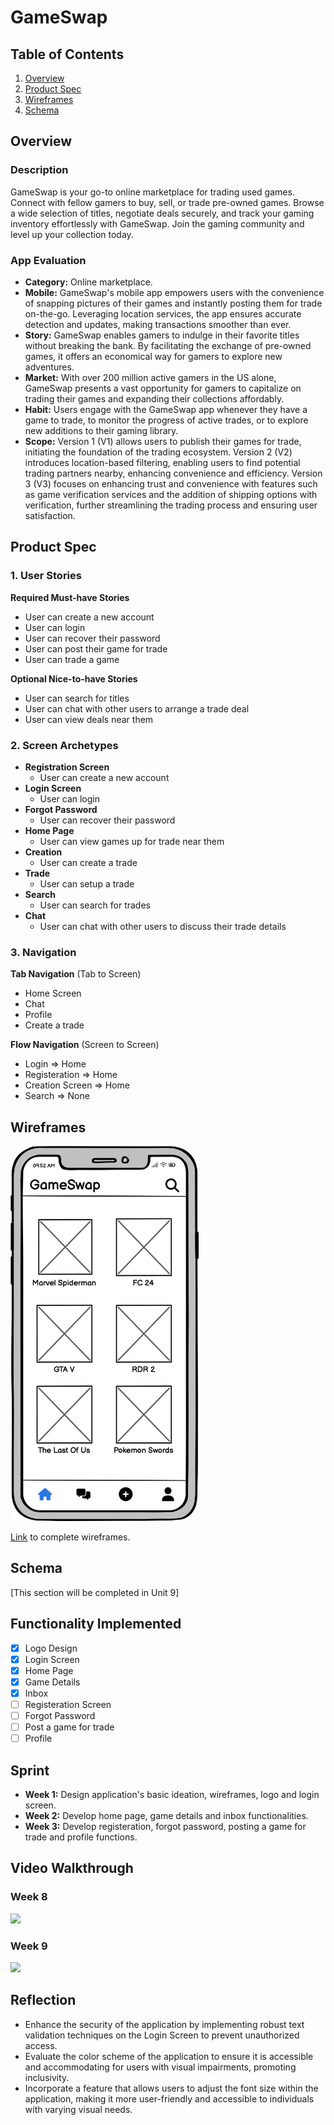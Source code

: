 # GameSwap

## Table of Contents

1. [Overview](#Overview)
2. [Product Spec](#Product-Spec)
3. [Wireframes](#Wireframes)
4. [Schema](#Schema)

## Overview

### Description

GameSwap is your go-to online marketplace for trading used games. Connect with fellow gamers to buy, sell, or trade pre-owned games. Browse a wide selection of titles, negotiate deals securely, and track your gaming inventory effortlessly with GameSwap. Join the gaming community and level up your collection today.

### App Evaluation

- **Category:** Online marketplace.
- **Mobile:** GameSwap's mobile app empowers users with the convenience of snapping pictures of their games and instantly posting them for trade on-the-go. Leveraging location services, the app ensures accurate detection and updates, making transactions smoother than ever.
- **Story:** GameSwap enables gamers to indulge in their favorite titles without breaking the bank. By facilitating the exchange of pre-owned games, it offers an economical way for gamers to explore new adventures.
- **Market:** With over 200 million active gamers in the US alone, GameSwap presents a vast opportunity for gamers to capitalize on trading their games and expanding their collections affordably.
- **Habit:** Users engage with the GameSwap app whenever they have a game to trade, to monitor the progress of active trades, or to explore new additions to their gaming library.
- **Scope:** Version 1 (V1) allows users to publish their games for trade, initiating the foundation of the trading ecosystem. Version 2 (V2) introduces location-based filtering, enabling users to find potential trading partners nearby, enhancing convenience and efficiency. Version 3 (V3) focuses on enhancing trust and convenience with features such as game verification services and the addition of shipping options with verification, further streamlining the trading process and ensuring user satisfaction.

## Product Spec

### 1. User Stories

**Required Must-have Stories**

* User can create a new account
* User can login
* User can recover their password
* User can post their game for trade
* User can trade a game

**Optional Nice-to-have Stories**

* User can search for titles
* User can chat with other users to arrange a trade deal
* User can view deals near them

### 2. Screen Archetypes
* **Registration Screen** 
    - User can create a new account
* **Login Screen** 
    - User can login
* **Forgot Password** 
    - User can recover their password
* **Home Page** 
    - User can view games up for trade near them
* **Creation** 
    - User can create a trade
* **Trade** 
    - User can setup a trade
* **Search** 
    - User can search for trades
* **Chat** 
    - User can chat with other users to discuss their trade details

### 3. Navigation

**Tab Navigation** (Tab to Screen)

* Home Screen
* Chat
* Profile
* Create a trade

**Flow Navigation** (Screen to Screen)

- Login => Home
- Registeration => Home
- Creation Screen => Home
- Search => None

## Wireframes

<img src="https://github.com/balajkhalid/codepath-ios101-projects/blob/main/Capstone%20Project/Home.png" height=600>

[Link](https://github.com/balajkhalid/codepath-ios101-projects/blob/main/Capstone%20Project/GameSwap.pdf) to complete wireframes.

## Schema 

[This section will be completed in Unit 9]

## Functionality Implemented
- [x] Logo Design
- [x] Login Screen
- [x] Home Page
- [x] Game Details
- [x] Inbox
- [ ] Registeration Screen
- [ ] Forgot Password
- [ ] Post a game for trade
- [ ] Profile

## Sprint
* **Week 1:** Design application's basic ideation, wireframes, logo and login screen.
* **Week 2:** Develop home page, game details and inbox functionalities.
* **Week 3:** Develop registeration, forgot password, posting a game for trade and profile functions.

## Video Walkthrough

### Week 8
<div>
    <a href="https://www.loom.com/share/f58f043257f442e18f484dca9ed4f8b2">
    </a>
    <a href="https://www.loom.com/share/f58f043257f442e18f484dca9ed4f8b2">
      <img style="max-width:300px;" src="https://cdn.loom.com/sessions/thumbnails/f58f043257f442e18f484dca9ed4f8b2-00001.jpg">
    </a>
</div>

### Week 9

<div>
    <a href="https://www.loom.com/share/f192ecc5450a4670bc3d0abd6f632fe4"></a>
    <a href="https://www.loom.com/share/f192ecc5450a4670bc3d0abd6f632fe4">
      <img style="max-width:300px;" src="https://cdn.loom.com/sessions/thumbnails/f192ecc5450a4670bc3d0abd6f632fe4-with-play.gif">
    </a>
  </div>


## Reflection

* Enhance the security of the application by implementing robust text validation techniques on the Login Screen to prevent unauthorized access.
* Evaluate the color scheme of the application to ensure it is accessible and accommodating for users with visual impairments, promoting inclusivity.
* Incorporate a feature that allows users to adjust the font size within the application, making it more user-friendly and accessible to individuals with varying visual needs.
